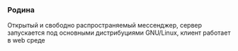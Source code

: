 ### Родина
Открытый и свободно распространяемый мессенджер, сервер запускается под основными дистрибуциями GNU/Linux, клиент работает в web среде